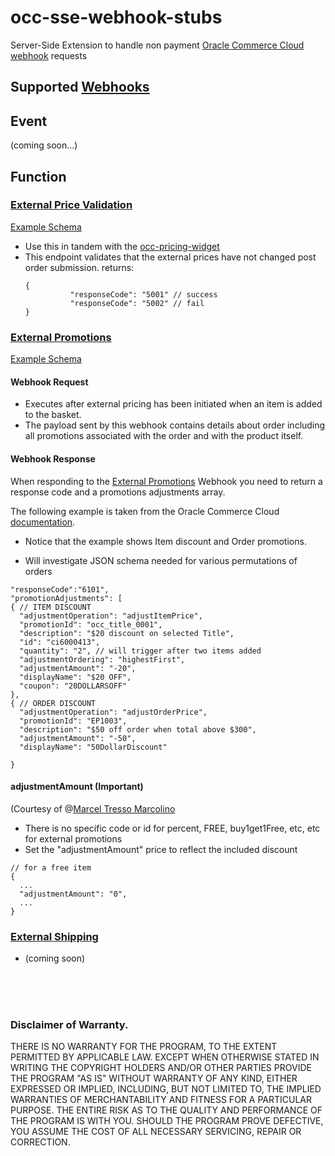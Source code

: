 # occ-sse-webhook-stubs
Server-Side Extension to handle non payment [Oracle Commerce Cloud](https://cloud.oracle.com/en_US/commerce-cloud "Oracle Commerce Cloud") [webhook](https://docs.oracle.com/cd/E97801_01/Cloud.18C/ExtendingCC/html/s0301usewebhooks01.html "Using webhooks in Oracle Commerce Cloud") requests

## Supported [Webhooks](https://docs.oracle.com/cd/E97801_01/Cloud.18C/ExtendingCC/html/s0301usewebhooks01.html "Using webhooks in Oracle Commerce Cloud")

## Event
(coming soon...)

## Function
### [External Price Validation](https://docs.oracle.com/cd/E97801_01/Cloud.18C/ExtendingCC/html/s2203configurethewebhook01.html "External Price validation in Oracle Commerce Cloud") 
[Example Schema](https://github.com/leedium/occ-sse-webhook-stubs/blob/master/sse/tests/json/priceValidation-req.json "Example Price Validation Request Schema")

-  Use this in tandem with the [occ-pricing-widget](https://github.com/leedium/occ-external-pricing-widget "Occ Pricing Widget")
-  This endpoint validates that the external prices have not changed post order submission.
   returns:
   ```
   {
             "responseCode": "5001" // success
             "responseCode": "5002" // fail
   }
   ```


### [External Promotions](https://docs.oracle.com/cd/E97801_01/Cloud.18C/ExtendingCC/html/s2204usepromotionsfromanexternalsyste01.html "External Promotions in Oracle Commerce Cloud") 

[Example Schema](https://github.com/leedium/occ-sse-webhook-stubs/blob/master/sse/tests/json/externalPromotions-req.json "Example Promotions Request Schema")
#### Webhook Request 
- Executes after external pricing has been initiated when an item is added to the basket.
- The payload sent by this webhook contains details about order including all promotions associated with the order and with the product itself.  


#### Webhook Response
When responding to the [External Promotions](https://docs.oracle.com/cd/E97801_01/Cloud.18C/ExtendingCC/html/s2204usepromotionsfromanexternalsyste01.html "External Promotions in Oracle Commerce Cloud")
Webhook you need to return a response code and a promotions adjustments array.

  The following example is taken from the Oracle Commerce Cloud [documentation](https://docs.oracle.com/cd/E97801_01/Cloud.18C/ExtendingCC/html/s2203configurethewebhook01.html "Configure the promotions webhook").
* Notice that the example shows Item discount and Order promotions.
- Will investigate JSON schema needed for various permutations of orders

```
"responseCode":"6101",
"promotionAdjustments": [
{ // ITEM DISCOUNT
  "adjustmentOperation": "adjustItemPrice",
  "promotionId": "occ_title_0001",
  "description": "$20 discount on selected Title",
  "id": "ci6000413",
  "quantity": "2", // will trigger after two items added
  "adjustmentOrdering": "highestFirst",
  "adjustmentAmount": "-20",
  "displayName": "$20 OFF",
  "coupon": "20DOLLARSOFF"
},
{ // ORDER DISCOUNT
  "adjustmentOperation": "adjustOrderPrice",
  "promotionId": "EP1003",
  "description": "$50 off order when total above $300",
  "adjustmentAmount": "-50",
  "displayName": "50DollarDiscount"

}
 ```
 #### adjustmentAmount (Important)
 (Courtesy of @[Marcel Tresso Marcolino](https://nl.linkedin.com/in/marcelotm "Marcel Tresso Marcolino")
 - There is no specific code or id for percent, FREE, buy1get1Free, etc, etc for external promotions
 - Set the "adjustmentAmount" price to reflect the included discount
 ```
 // for a free item
 {
   ...
   "adjustmentAmount": "0",
   ...
 }
 ```


### [External Shipping](https://docs.oracle.com/cd/E97801_01/Cloud.18C/ExtendingCC/html/s2101integratewithexternalshippingcal01.html "External Shipping in Oracle Commerce Cloud")

- (coming soon)

<br/><br/><br/>
### Disclaimer of Warranty.

  THERE IS NO WARRANTY FOR THE PROGRAM, TO THE EXTENT PERMITTED BY
APPLICABLE LAW.  EXCEPT WHEN OTHERWISE STATED IN WRITING THE COPYRIGHT
HOLDERS AND/OR OTHER PARTIES PROVIDE THE PROGRAM "AS IS" WITHOUT WARRANTY
OF ANY KIND, EITHER EXPRESSED OR IMPLIED, INCLUDING, BUT NOT LIMITED TO,
THE IMPLIED WARRANTIES OF MERCHANTABILITY AND FITNESS FOR A PARTICULAR
PURPOSE.  THE ENTIRE RISK AS TO THE QUALITY AND PERFORMANCE OF THE PROGRAM
IS WITH YOU.  SHOULD THE PROGRAM PROVE DEFECTIVE, YOU ASSUME THE COST OF
ALL NECESSARY SERVICING, REPAIR OR CORRECTION.
